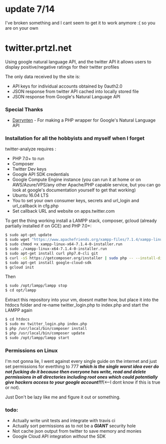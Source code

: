 
# update 7/14

I've broken something and I cant seem to get it to work anymore :( so you are on your own

# twitter.prtzl.net

Using google natural language API, and the twitter API it allows users to display positive/negative ratings for their twitter profiles

The only data received by the site is:

  - API keys for individual accounts obtained by 0auth2.0
  - JSON response from twitter API cached into locally stored file
  - JSON response from Google's Natural Language API

### Special Thanks
* [Darrynten](https://github.com/darrynten/google-natural-language-php) - For making a PHP wrapper for Google's Natural Language API

### Installation for all the hobbyists and myself when I forget

twitter-analyze requires :
- PHP 7.0+ to run
- Composer
- Twitter Dev keys
- Google API SDK credentials 
- Google Compute Engine instance (you can run it at home or on AWS/Azure/VPS/any other Apache/PHP capable service, but you can go look at google's documentation yourself to get that working)
- Ubuntu 16.04 LTS
- You to set your own consumer keys, secrets and url_login and url_callback in cfg.php
- Set callback URL and website on apps.twitter.com

To get the thing working install a LAMPP stack, composer, gcloud (already partially installed if on GCE) and PHP 7.0+:

```sh
$ sudo apt-get update
$ sudo wget "https://www.apachefriends.org/xampp-files/7.1.4/xampp-linux-x64-7.1.4-0-installer.run"
$ sudo chmod +x xampp-linux-x64-7.1.4-0-installer.run 
$ sudo ./xampp-linux-x64-7.1.4-0-installer.run 
$ sudo apt-get install curl php7.0-cli git
$ curl -sS https://getcomposer.org/installer | sudo php -- --install-dir=/usr/local/bin --filename=composer
$ sudo apt-get install google-cloud-sdk
$ gcloud init
```

Then 

```sh
$ sudo /opt/lampp/lampp stop
$ cd opt/lampp
```

Extract this repository into your vm, doesnt matter how, but place it into the htdocs folder and re-name twitter_login.php to index.php and start the LAMPP again

```sh
$ cd htdocs
$ sudo mv twitter_login.php index.php
$ php /usr/local/bin/composer install
$ php /usr/local/bin/composer update
$ sudo /opt/lampp/lampp start
```


### Permissions on Linux

I'm not gonna lie, I went against every single guide on the internet and just set permissions for everthing to 777 *****which is the single worst idea ever do not fucking do it because then everyone has write, read and delete permissions in all directories including root ones which could potentially give hackers access to your google account!!!*****(<--I dont know if this is true or not). 

Just Don't be lazy like me and figure it out or something.

### todo:
- Actually write unit tests and integrate with travis ci
- Actually sort permissions as to not be a ***GIANT*** security hole
- Not cache json output from twitter to save memory and monies
- Google Cloud API integration *without* the SDK 


